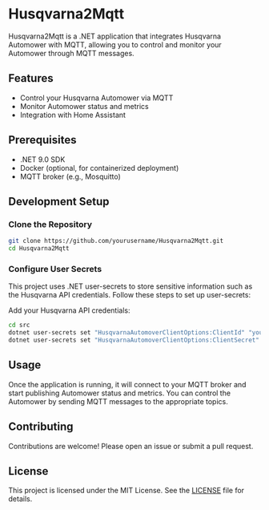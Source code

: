 # Husqvarna2Mqtt

Husqvarna2Mqtt is a .NET application that integrates Husqvarna Automower with MQTT, allowing you to control and monitor your Automower through MQTT messages.

## Features

- Control your Husqvarna Automower via MQTT
- Monitor Automower status and metrics
- Integration with Home Assistant

## Prerequisites

- .NET 9.0 SDK
- Docker (optional, for containerized deployment)
- MQTT broker (e.g., Mosquitto)

## Development Setup

### Clone the Repository

```sh
git clone https://github.com/yourusername/Husqvarna2Mqtt.git
cd Husqvarna2Mqtt
```

### Configure User Secrets

This project uses .NET user-secrets to store sensitive information such as the Husqvarna API credentials. Follow these steps to set up user-secrets:

Add your Husqvarna API credentials:

```sh
cd src
dotnet user-secrets set "HusqvarnaAutomoverClientOptions:ClientId" "your-client-id"
dotnet user-secrets set "HusqvarnaAutomoverClientOptions:ClientSecret" "your-client-secret"
```

## Usage

Once the application is running, it will connect to your MQTT broker and start publishing Automower status and metrics. You can control the Automower by sending MQTT messages to the appropriate topics.

## Contributing

Contributions are welcome! Please open an issue or submit a pull request.

## License

This project is licensed under the MIT License. See the [LICENSE](LICENSE.txt) file for details.